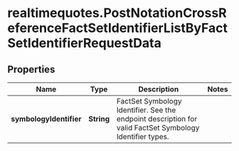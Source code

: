 # realtimequotes.PostNotationCrossReferenceFactSetIdentifierListByFactSetIdentifierRequestData

## Properties

Name | Type | Description | Notes
------------ | ------------- | ------------- | -------------
**symbologyIdentifier** | **String** | FactSet Symbology Identifier. See the endpoint description for valid FactSet Symbology Identifier types. | 


